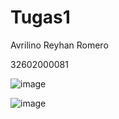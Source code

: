 # Tugas1
Avrilino Reyhan Romero

32602000081

![image](https://user-images.githubusercontent.com/116697310/200180479-d0cd7fcc-46d4-4f98-bb40-7ea4d1be5a25.png)

![image](https://user-images.githubusercontent.com/116697310/200180531-d966023e-057b-4a20-9eab-d47e85736c57.png)
